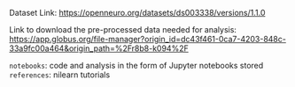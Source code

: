 Dataset Link:
https://openneuro.org/datasets/ds003338/versions/1.1.0

Link to download the pre-processed data needed for analysis:
https://app.globus.org/file-manager?origin_id=dc43f461-0ca7-4203-848c-33a9fc00a464&origin_path=%2Fr8b8-k094%2F

`notebooks`: code and analysis in the form of Jupyter notebooks stored
<br>
`references`: nilearn tutorials
